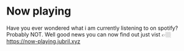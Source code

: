 # Now playing 

Have you ever wondered what i am currently listening to on spotify? Probably NOT. Well good news you can now find out just vist 👉🏼 https://now-playing.jubril.xyz

